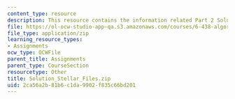 ```yaml
---
content_type: resource
description: This resource contains the information related Part 2 Solution.
file: https://ol-ocw-studio-app-qa.s3.amazonaws.com/courses/6-438-algorithms-for-inference-fall-2014/2ca56a2b81b6c1da9902f835c66bd201_Solution_Stellar_Files.zip
file_type: application/zip
learning_resource_types:
- Assignments
ocw_type: OCWFile
parent_title: Assignments
parent_type: CourseSection
resourcetype: Other
title: Solution_Stellar_Files.zip
uid: 2ca56a2b-81b6-c1da-9902-f835c66bd201
---
```

